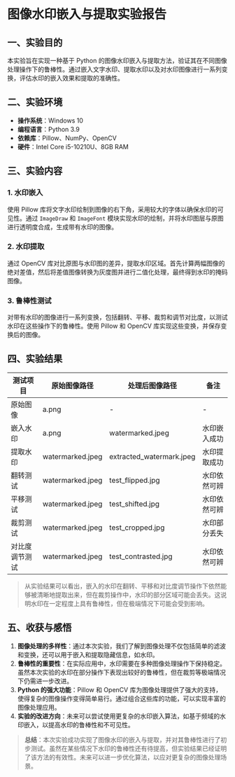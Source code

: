 # 图像水印嵌入与提取实验报告

## 一、实验目的

本实验旨在实现一种基于 Python 的图像水印嵌入与提取方法，验证其在不同图像处理操作下的鲁棒性。通过嵌入文字水印、提取水印以及对水印图像进行一系列变换，评估水印的嵌入效果和提取的准确性。

## 二、实验环境

- **操作系统**：Windows 10
- **编程语言**：Python 3.9
- **依赖库**：Pillow、NumPy、OpenCV
- **硬件**：Intel Core i5-10210U、8GB RAM

## 三、实验内容

### 1. 水印嵌入

使用 Pillow 库将文字水印绘制到图像的右下角，采用较大的字体以确保水印的可见性。通过 `ImageDraw` 和 `ImageFont` 模块实现水印的绘制，并将水印图层与原图进行透明度合成，生成带有水印的图像。

### 2. 水印提取

通过 OpenCV 库对比原图与水印图的差异，提取水印区域。首先计算两幅图像的绝对差值，然后将差值图像转换为灰度图并进行二值化处理，最终得到水印的掩码图像。

### 3. 鲁棒性测试

对带有水印的图像进行一系列变换，包括翻转、平移、裁剪和调节对比度，以测试水印在这些操作下的鲁棒性。使用 Pillow 和 OpenCV 库实现这些变换，并保存变换后的图像。

## 四、实验结果

| 测试项目    | 原始图像路径           | 处理后图像路径                  | 备注     |
| ------- | ---------------- | ------------------------ | ------ |
| 原始图像    | a.png            | -                        | -      |
| 嵌入水印    | a.png            | watermarked.jpeg         | 水印嵌入成功 |
| 提取水印    | watermarked.jpeg | extracted_watermark.jpeg | 水印提取成功 |
| 翻转测试    | watermarked.jpeg | test_flipped.jpg         | 水印依然可辨 |
| 平移测试    | watermarked.jpeg | test_shifted.jpg         | 水印依然可辨 |
| 裁剪测试    | watermarked.jpeg | test_cropped.jpg         | 水印部分丢失 |
| 对比度调节测试 | watermarked.jpeg | test_contrasted.jpg      | 水印依然可辨 |

> 从实验结果可以看出，嵌入的水印在翻转、平移和对比度调节操作下依然能够被清晰地提取出来，但在裁剪操作中，水印的部分区域可能会丢失。这说明水印在一定程度上具有鲁棒性，但在极端情况下可能会受到影响。

## 五、收获与感悟

1. **图像处理的多样性**：通过本次实验，我们了解到图像处理不仅包括简单的滤波和变换，还可以用于嵌入和提取隐藏信息，如水印。
2. **鲁棒性的重要性**：在实际应用中，水印需要在多种图像处理操作下保持稳定。虽然本次实验的水印在部分操作下表现出较好的鲁棒性，但在裁剪等极端情况下仍需进一步改进。
3. **Python 的强大功能**：Pillow 和 OpenCV 库为图像处理提供了强大的支持，使得复杂的图像操作变得简单易行。通过组合这些库的功能，可以实现丰富的图像处理应用。
4. **实验的改进方向**：未来可以尝试使用更复杂的水印嵌入算法，如基于频域的水印嵌入，以提高水印的鲁棒性和不可见性。

> **总结**：本次实验成功实现了图像水印的嵌入与提取，并对其鲁棒性进行了初步测试。虽然在某些情况下水印的鲁棒性还有待提高，但实验结果已经证明了该方法的有效性。未来可以进一步优化算法，以应对更复杂的图像处理场景。
